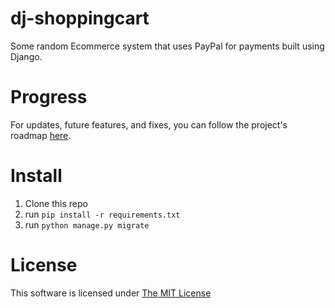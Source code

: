 # dj-shoppingcart
Some random Ecommerce system that uses PayPal for payments built using Django.

# Progress
For updates, future features, and fixes, you can follow the project's roadmap [here](https://github.com/rocity/dj-shoppingcart/projects/1).

# Install
1. Clone this repo
2. run `pip install -r requirements.txt`
3. run `python manage.py migrate`

# License
This software is licensed under [The MIT License](./LICENSE)